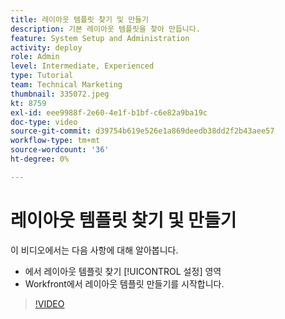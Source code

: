 ```yaml
---
title: 레이아웃 템플릿 찾기 및 만들기
description: 기본 레이아웃 템플릿을 찾아 만듭니다.
feature: System Setup and Administration
activity: deploy
role: Admin
level: Intermediate, Experienced
type: Tutorial
team: Technical Marketing
thumbnail: 335072.jpeg
kt: 8759
exl-id: eee9988f-2e60-4e1f-b1bf-c6e82a9ba19c
doc-type: video
source-git-commit: d39754b619e526e1a869deedb38dd2f2b43aee57
workflow-type: tm+mt
source-wordcount: '36'
ht-degree: 0%

---
```


# 레이아웃 템플릿 찾기 및 만들기

이 비디오에서는 다음 사항에 대해 알아봅니다.

* 에서 레이아웃 템플릿 찾기 [!UICONTROL 설정] 영역
* Workfront에서 레이아웃 템플릿 만들기를 시작합니다.

>[!VIDEO](https://video.tv.adobe.com/v/335072/?quality=12)

